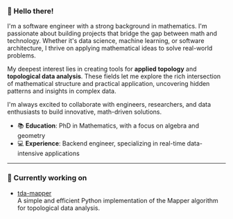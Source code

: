### 👋 Hello there!

I'm a software engineer with a strong background in mathematics.
I'm passionate about building projects that bridge the gap between math and technology.
Whether it's data science, machine learning, or software architecture, I thrive on applying mathematical ideas to solve real-world problems.

My deepest interest lies in creating tools for **applied topology** and **topological data analysis**.
These fields let me explore the rich intersection of mathematical structure and practical application, uncovering hidden patterns and insights in complex data.

I'm always excited to collaborate with engineers, researchers, and data enthusiasts to build innovative, math-driven solutions.

- 📚 **Education**: PhD in Mathematics, with a focus on algebra and geometry
- 💻 **Experience**: Backend engineer, specializing in real-time data-intensive applications

---

### 🚀 Currently working on

- [tda-mapper](https://github.com/lucasimi/tda-mapper-python)  
  A simple and efficient Python implementation of the Mapper algorithm for topological data analysis.

